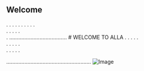 ## Welcome
.
.
.
.
.
.
.
.
.
.       
.
.
.
.
.       
. ...................................... # WELCOME TO ALLA
.
.
.
.
.       
.
.
.
.
.       
.
.
.
.
.                                                             

........................................................ ![Image](https://ogier.io/images/logo-w.png)

